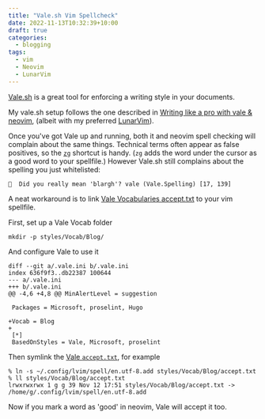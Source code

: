 ```yaml
---
title: "Vale.sh Vim Spellcheck"
date: 2022-11-13T10:32:39+10:00
draft: true
categories:
  - blogging
tags:
  - vim
  - Neovim
  - LunarVim
---
```


[Vale.sh](https://vale.sh/) is a great tool for enforcing a writing style in your documents.

My vale.sh setup follows the one described in [Writing like a pro with vale & neovim](https://bhupesh.me/writing-like-a-pro-with-vale-and-neovim/), (albeit with my preferred [LunarVim](https://www.lunarvim.org/)).

Once you've got Vale up and running, both it and neovim spell checking will complain about the same things. Technical terms often appear as false positives, so the [`zg`](https://neovim.io/doc/user/spell.html#spell-quickstart) shortcut is handy. (`zg` adds the word under the cursor as a good word to your spellfile.) However Vale.sh still complains about the spelling you just whitelisted:

```
  Did you really mean 'blargh'? vale (Vale.Spelling) [17, 139]
```

A neat workaround is to link [Vale Vocabularies accept.txt](https://vale.sh/docs/topics/vocab/) to your vim spellfile.

First, set up a Vale Vocab folder

```
mkdir -p styles/Vocab/Blog/
```

And configure Vale to use it

```git
diff --git a/.vale.ini b/.vale.ini
index 636f9f3..db22387 100644
--- a/.vale.ini
+++ b/.vale.ini
@@ -4,6 +4,8 @@ MinAlertLevel = suggestion

 Packages = Microsoft, proselint, Hugo

+Vocab = Blog
+
 [*]
 BasedOnStyles = Vale, Microsoft, proselint
```

Then symlink the [Vale `accept.txt`](https://vale.sh/docs/topics/vocab/#file-format), for example

```
% ln -s ~/.config/lvim/spell/en.utf-8.add styles/Vocab/Blog/accept.txt
% ll styles/Vocab/Blog/accept.txt
lrwxrwxrwx 1 g g 39 Nov 12 17:51 styles/Vocab/Blog/accept.txt -> /home/g/.config/lvim/spell/en.utf-8.add
```

Now if you mark a word as 'good' in neovim, Vale will accept it too.
